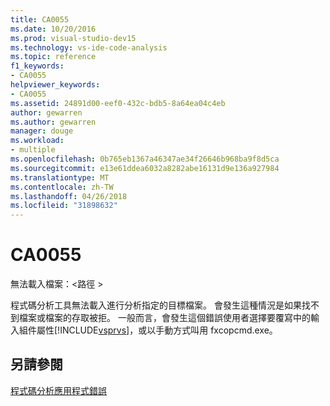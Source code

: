 ```yaml
---
title: CA0055
ms.date: 10/20/2016
ms.prod: visual-studio-dev15
ms.technology: vs-ide-code-analysis
ms.topic: reference
f1_keywords:
- CA0055
helpviewer_keywords:
- CA0055
ms.assetid: 24891d00-eef0-432c-bdb5-8a64ea04c4eb
author: gewarren
ms.author: gewarren
manager: douge
ms.workload:
- multiple
ms.openlocfilehash: 0b765eb1367a46347ae34f26646b968ba9f8d5ca
ms.sourcegitcommit: e13e61ddea6032a8282abe16131d9e136a927984
ms.translationtype: MT
ms.contentlocale: zh-TW
ms.lasthandoff: 04/26/2018
ms.locfileid: "31898632"
---
```

# <a name="ca0055"></a>CA0055
無法載入檔案：\<路徑 >

 程式碼分析工具無法載入進行分析指定的目標檔案。 會發生這種情況是如果找不到檔案或檔案的存取被拒。 一般而言，會發生這個錯誤使用者選擇要覆寫中的輸入組件屬性[!INCLUDE[vsprvs](../code-quality/includes/vsprvs_md.md)]，或以手動方式叫用 fxcopcmd.exe。

## <a name="see-also"></a>另請參閱
 [程式碼分析應用程式錯誤](../code-quality/code-analysis-application-errors.md)
